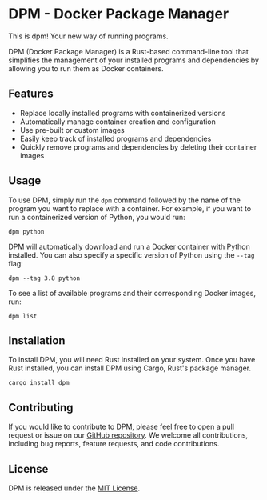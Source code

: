 # DPM - Docker Package Manager

This is dpm! Your new way of running programs. 

DPM (Docker Package Manager) is a Rust-based command-line tool that simplifies the management of your installed programs and dependencies by allowing you to run them as Docker containers. 

## Features

- Replace locally installed programs with containerized versions
- Automatically manage container creation and configuration
- Use pre-built or custom images
- Easily keep track of installed programs and dependencies
- Quickly remove programs and dependencies by deleting their container images

## Usage

To use DPM, simply run the `dpm` command followed by the name of the program you want to replace with a container. For example, if you want to run a containerized version of Python, you would run:

```
dpm python
```

DPM will automatically download and run a Docker container with Python installed. You can also specify a specific version of Python using the `--tag` flag:

```
dpm --tag 3.8 python
```

To see a list of available programs and their corresponding Docker images, run:

```
dpm list
```

## Installation

To install DPM, you will need Rust installed on your system. Once you have Rust installed, you can install DPM using Cargo, Rust's package manager.

```
cargo install dpm
```

## Contributing

If you would like to contribute to DPM, please feel free to open a pull request or issue on our [GitHub repository](https://github.com/yourusername/dpm). We welcome all contributions, including bug reports, feature requests, and code contributions.

## License

DPM is released under the [MIT License](https://github.com/yourusername/dpm/blob/main/LICENSE).
